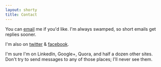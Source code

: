 ```yaml
---
layout: shorty
title: Contact
---
```


You can [email](mailto:ali.alkhatib@cs.stanford.edu) me if you'd like.
I'm always swamped, so short emails get replies sooner.

I'm also on [twitter](//twitter.com/alialkhatib_) & 
[facebook](https://www.facebook.com/Ali.Alkhatib).

I'm sure I'm on LinkedIn, Google+, Quora, and half a dozen other sites. 
Don't try to send messages to any of those places; I'll never see them.